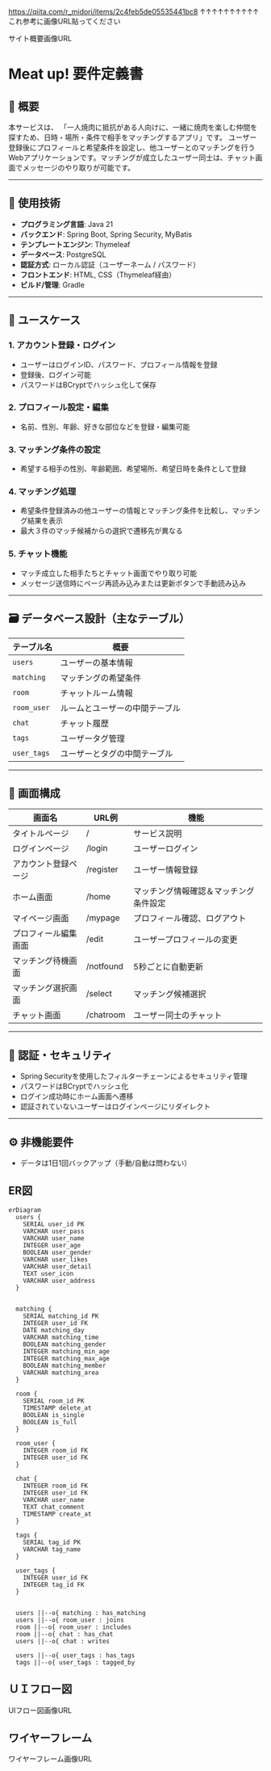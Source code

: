 https://qiita.com/r_midori/items/2c4feb5de05535441bc8
↑↑↑↑↑↑↑↑↑↑
これ参考に画像URL貼ってください

サイト概要画像URL

# Meat up! 要件定義書

## 🎯 概要
本サービスは、
「一人焼肉に抵抗がある人向けに、一緒に焼肉を楽しむ仲間を探すため、日時・場所・条件で相手をマッチングするアプリ」です。
ユーザー登録後にプロフィールと希望条件を設定し、他ユーザーとのマッチングを行うWebアプリケーションです。マッチングが成立したユーザー同士は、チャット画面でメッセージのやり取りが可能です。

---

## 🧩 使用技術
- **プログラミング言語**: Java 21
- **バックエンド**: Spring Boot, Spring Security, MyBatis
- **テンプレートエンジン**: Thymeleaf
- **データベース**: PostgreSQL
- **認証方式**: ローカル認証（ユーザーネーム / パスワード）
- **フロントエンド**: HTML, CSS（Thymeleaf経由）
- **ビルド/管理**: Gradle

---

## 📝 ユースケース

### 1. アカウント登録・ログイン
- ユーザーはログインID、パスワード、プロフィール情報を登録
- 登録後、ログイン可能
- パスワードはBCryptでハッシュ化して保存

### 2. プロフィール設定・編集
- 名前、性別、年齢、好きな部位などを登録・編集可能

### 3. マッチング条件の設定
- 希望する相手の性別、年齢範囲、希望場所、希望日時を条件として登録

### 4. マッチング処理
- 希望条件登録済みの他ユーザーの情報とマッチング条件を比較し、マッチング結果を表示
- 最大３件のマッチ候補からの選択で遷移先が異なる

### 5. チャット機能
- マッチ成立した相手たちとチャット画面でやり取り可能
- メッセージ送信時にページ再読み込みまたは更新ボタンで手動読み込み

---

## 🗃 データベース設計（主なテーブル）

| テーブル名 | 概要 |
|------------|------|
| `users` | ユーザーの基本情報 |
| `matching` | マッチングの希望条件 |
| `room` | チャットルーム情報 |
| `room_user` | ルームとユーザーの中間テーブル |
| `chat` | チャット履歴 |
| `tags` | ユーザータグ管理 |
| `user_tags` | ユーザーとタグの中間テーブル |

---

## 📁 画面構成

| 画面名 | URL例 |機能 |
|------------|------|------------|
|タイトルページ| /|サービス説明|
|ログインページ| /login|ユーザーログイン|
|アカウント登録ページ| /register|ユーザー情報登録|
|ホーム画面| /home|マッチング情報確認＆マッチング条件設定|
|マイページ画面| /mypage|プロフィール確認、ログアウト|
|プロフィール編集画面| /edit|ユーザープロフィールの変更|
|マッチング待機画面| /notfound|5秒ごとに自動更新|
|マッチング選択画面| /select|マッチング候補選択|
|チャット画面| /chatroom|ユーザー同士のチャット|


---

## 🔐 認証・セキュリティ

- Spring Securityを使用したフィルターチェーンによるセキュリティ管理
- パスワードはBCryptでハッシュ化
- ログイン成功時にホーム画面へ遷移
- 認証されていないユーザーはログインページにリダイレクト

---


## ⚙️ 非機能要件


- データは1日1回バックアップ（手動/自動は問わない）




## ER図

```mermaid
erDiagram
  users {
    SERIAL user_id PK
    VARCHAR user_pass
    VARCHAR user_name
    INTEGER user_age
    BOOLEAN user_gender
    VARCHAR user_likes
    VARCHAR user_detail
    TEXT user_icon
    VARCHAR user_address
  }


  matching {
    SERIAL matching_id PK
    INTEGER user_id FK
    DATE matching_day
    VARCHAR matching_time
    BOOLEAN matching_gender
    INTEGER matching_min_age
    INTEGER matching_max_age
    BOOLEAN matching_member
    VARCHAR matching_area
  }

  room {
    SERIAL room_id PK
    TIMESTAMP delete_at
    BOOLEAN is_single
    BOOLEAN is_full
  }

  room_user {
    INTEGER room_id FK
    INTEGER user_id FK
  }

  chat {
    INTEGER room_id FK
    INTEGER user_id FK
    VARCHAR user_name
    TEXT chat_comment
    TIMESTAMP create_at
  }

  tags {
    SERIAL tag_id PK
    VARCHAR tag_name
  }

  user_tags {
    INTEGER user_id FK
    INTEGER tag_id FK
  }


  users ||--o{ matching : has_matching
  users ||--o{ room_user : joins
  room ||--o{ room_user : includes
  room ||--o{ chat : has_chat
  users ||--o{ chat : writes

  users ||--o{ user_tags : has_tags
  tags ||--o{ user_tags : tagged_by

```

## ＵＩフロー図
UIフロー図画像URL

## ワイヤーフレーム
ワイヤーフレーム画像URL
